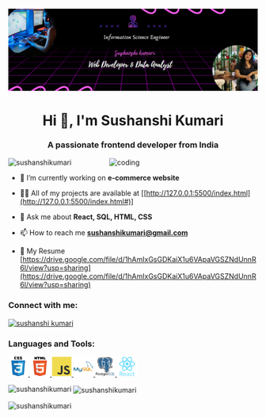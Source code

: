 ![logo](https://github.com/sushanshikumari/sushanshikumari/blob/main/banner.png)
<h1 align="center">Hi 👋, I'm Sushanshi Kumari</h1>
<h3 align="center">A passionate frontend developer from India</h3>

<img align="right" alt="coding" width="300" src ="https://i.pinimg.com/originals/e7/26/c7/e726c74ac081eed50feee1433d12c998.gif">

<p align="left"> <img src="https://komarev.com/ghpvc/?username=sushanshikumari&label=Profile%20views&color=0e75b6&style=flat" alt="sushanshikumari" /> </p>

- 🔭 I’m currently working on **e-commerce website**

- 👨‍💻 All of my projects are available at [[http://127.0.0.1:5500/index.html](http://127.0.0.1:5500/index.html#)]

- 💬 Ask me about **React, SQL, HTML, CSS**

- 📫 How to reach me **sushanshikumari@gmail.com**

- 📄 My Resume [https://drive.google.com/file/d/1hAmIxGsGDKaiX1u6VApaVGSZNdUnnR6l/view?usp=sharing](https://drive.google.com/file/d/1hAmIxGsGDKaiX1u6VApaVGSZNdUnnR6l/view?usp=sharing)

<h3 align="left">Connect with me:</h3>
<p align="left">
<a href="https://linkedin.com/in/sushanshi kumari" target="blank"><img align="center" src="https://raw.githubusercontent.com/rahuldkjain/github-profile-readme-generator/master/src/images/icons/Social/linked-in-alt.svg" alt="sushanshi kumari" height="30" width="40" /></a>
</p>

<h3 align="left">Languages and Tools:</h3>
<p align="left"> <a href="https://www.w3schools.com/css/" target="_blank" rel="noreferrer"> <img src="https://raw.githubusercontent.com/devicons/devicon/master/icons/css3/css3-original-wordmark.svg" alt="css3" width="40" height="40"/> </a> <a href="https://www.w3.org/html/" target="_blank" rel="noreferrer"> <img src="https://raw.githubusercontent.com/devicons/devicon/master/icons/html5/html5-original-wordmark.svg" alt="html5" width="40" height="40"/> </a> <a href="https://developer.mozilla.org/en-US/docs/Web/JavaScript" target="_blank" rel="noreferrer"> <img src="https://raw.githubusercontent.com/devicons/devicon/master/icons/javascript/javascript-original.svg" alt="javascript" width="40" height="40"/> </a> <a href="https://www.mysql.com/" target="_blank" rel="noreferrer"> <img src="https://raw.githubusercontent.com/devicons/devicon/master/icons/mysql/mysql-original-wordmark.svg" alt="mysql" width="40" height="40"/> </a> <a href="https://www.postgresql.org" target="_blank" rel="noreferrer"> <img src="https://raw.githubusercontent.com/devicons/devicon/master/icons/postgresql/postgresql-original-wordmark.svg" alt="postgresql" width="40" height="40"/> </a> <a href="https://reactjs.org/" target="_blank" rel="noreferrer"> <img src="https://raw.githubusercontent.com/devicons/devicon/master/icons/react/react-original-wordmark.svg" alt="react" width="40" height="40"/> </a> </p>

<p><img align="left" src="https://github-readme-stats.vercel.app/api/top-langs?username=sushanshikumari&show_icons=true&locale=en&layout=compact" alt="sushanshikumari" /></p>

<p>&nbsp;<img align="center" src="https://github-readme-stats.vercel.app/api?username=sushanshikumari&show_icons=true&locale=en" alt="sushanshikumari" /></p>

<p><img align="center" src="https://github-readme-streak-stats.herokuapp.com/?user=sushanshikumari&" alt="sushanshikumari" /></p>
